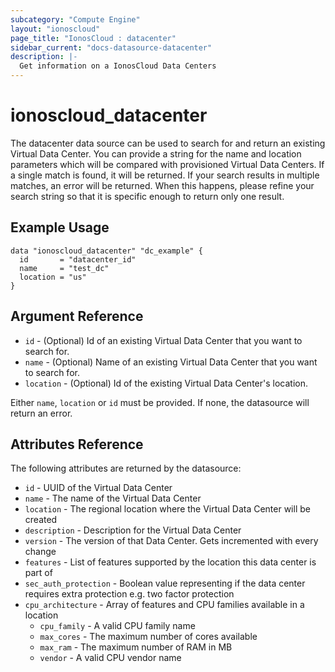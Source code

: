 ```yaml
---
subcategory: "Compute Engine"
layout: "ionoscloud"
page_title: "IonosCloud : datacenter"
sidebar_current: "docs-datasource-datacenter"
description: |-
  Get information on a IonosCloud Data Centers
---
```


# ionoscloud\_datacenter

The datacenter data source can be used to search for and return an existing Virtual Data Center.
You can provide a string for the name and location parameters which will be compared with provisioned Virtual Data Centers.
If a single match is found, it will be returned. If your search results in multiple matches, an error will be returned.
When this happens, please refine your search string so that it is specific enough to return only one result.

## Example Usage

```hcl
data "ionoscloud_datacenter" "dc_example" {
  id       = "datacenter_id"
  name     = "test_dc"
  location = "us"
}
```

## Argument Reference

 * `id` - (Optional) Id of an existing Virtual Data Center that you want to search for.
 * `name` - (Optional) Name of an existing Virtual Data Center that you want to search for.
 * `location` - (Optional) Id of the existing Virtual Data Center's location.

Either `name`, `location` or `id` must be provided. If none, the datasource will return an error.

## Attributes Reference

The following attributes are returned by the datasource:


* `id` - UUID of the Virtual Data Center
* `name` - The name of the Virtual Data Center
* `location` - The regional location where the Virtual Data Center will be created
* `description` - Description for the Virtual Data Center
* `version` - The version of that Data Center. Gets incremented with every change
* `features` - List of features supported by the location this data center is part of
* `sec_auth_protection` - Boolean value representing if the data center requires extra protection e.g. two factor protection
* `cpu_architecture` - Array of features and CPU families available in a location
  * `cpu_family` - A valid CPU family name
  * `max_cores` - The maximum number of cores available
  * `max_ram` - The maximum number of RAM in MB
  * `vendor` - A valid CPU vendor name

